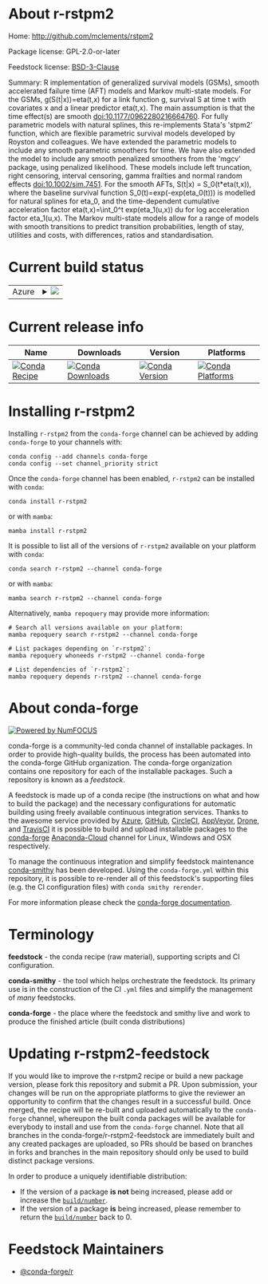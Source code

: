 About r-rstpm2
==============

Home: http://github.com/mclements/rstpm2

Package license: GPL-2.0-or-later

Feedstock license: [BSD-3-Clause](https://github.com/conda-forge/r-rstpm2-feedstock/blob/main/LICENSE.txt)

Summary: R implementation of generalized survival models (GSMs), smooth accelerated failure time (AFT) models and Markov multi-state models. For the GSMs, g(S(t|x))=eta(t,x) for a link function g, survival S at time t with covariates x and a linear predictor eta(t,x). The main assumption is that the time effect(s) are smooth <doi:10.1177/0962280216664760>. For fully parametric models with natural splines, this re-implements Stata's 'stpm2' function, which are flexible parametric survival models developed by Royston and colleagues. We have extended the parametric models to include any smooth parametric smoothers for time. We have also extended the model to include any smooth penalized smoothers from the 'mgcv' package, using penalized likelihood. These models include left truncation, right censoring, interval censoring, gamma frailties and normal random effects <doi:10.1002/sim.7451>. For the smooth AFTs, S(t|x) = S_0(t*eta(t,x)), where the baseline survival function S_0(t)=exp(-exp(eta_0(t))) is modelled for natural splines for eta_0, and the time-dependent cumulative acceleration factor eta(t,x)=\int_0^t exp(eta_1(u,x)) du for log acceleration factor eta_1(u,x). The Markov multi-state models allow for a range of models with smooth transitions to predict transition probabilities, length of stay, utilities and costs, with differences, ratios and standardisation.

Current build status
====================


<table>
    
  <tr>
    <td>Azure</td>
    <td>
      <details>
        <summary>
          <a href="https://dev.azure.com/conda-forge/feedstock-builds/_build/latest?definitionId=12441&branchName=main">
            <img src="https://dev.azure.com/conda-forge/feedstock-builds/_apis/build/status/r-rstpm2-feedstock?branchName=main">
          </a>
        </summary>
        <table>
          <thead><tr><th>Variant</th><th>Status</th></tr></thead>
          <tbody><tr>
              <td>linux_64_r_base4.1</td>
              <td>
                <a href="https://dev.azure.com/conda-forge/feedstock-builds/_build/latest?definitionId=12441&branchName=main">
                  <img src="https://dev.azure.com/conda-forge/feedstock-builds/_apis/build/status/r-rstpm2-feedstock?branchName=main&jobName=linux&configuration=linux_64_r_base4.1" alt="variant">
                </a>
              </td>
            </tr><tr>
              <td>linux_64_r_base4.2</td>
              <td>
                <a href="https://dev.azure.com/conda-forge/feedstock-builds/_build/latest?definitionId=12441&branchName=main">
                  <img src="https://dev.azure.com/conda-forge/feedstock-builds/_apis/build/status/r-rstpm2-feedstock?branchName=main&jobName=linux&configuration=linux_64_r_base4.2" alt="variant">
                </a>
              </td>
            </tr><tr>
              <td>osx_64_r_base4.1</td>
              <td>
                <a href="https://dev.azure.com/conda-forge/feedstock-builds/_build/latest?definitionId=12441&branchName=main">
                  <img src="https://dev.azure.com/conda-forge/feedstock-builds/_apis/build/status/r-rstpm2-feedstock?branchName=main&jobName=osx&configuration=osx_64_r_base4.1" alt="variant">
                </a>
              </td>
            </tr><tr>
              <td>osx_64_r_base4.2</td>
              <td>
                <a href="https://dev.azure.com/conda-forge/feedstock-builds/_build/latest?definitionId=12441&branchName=main">
                  <img src="https://dev.azure.com/conda-forge/feedstock-builds/_apis/build/status/r-rstpm2-feedstock?branchName=main&jobName=osx&configuration=osx_64_r_base4.2" alt="variant">
                </a>
              </td>
            </tr><tr>
              <td>win_64</td>
              <td>
                <a href="https://dev.azure.com/conda-forge/feedstock-builds/_build/latest?definitionId=12441&branchName=main">
                  <img src="https://dev.azure.com/conda-forge/feedstock-builds/_apis/build/status/r-rstpm2-feedstock?branchName=main&jobName=win&configuration=win_64_" alt="variant">
                </a>
              </td>
            </tr>
          </tbody>
        </table>
      </details>
    </td>
  </tr>
</table>

Current release info
====================

| Name | Downloads | Version | Platforms |
| --- | --- | --- | --- |
| [![Conda Recipe](https://img.shields.io/badge/recipe-r--rstpm2-green.svg)](https://anaconda.org/conda-forge/r-rstpm2) | [![Conda Downloads](https://img.shields.io/conda/dn/conda-forge/r-rstpm2.svg)](https://anaconda.org/conda-forge/r-rstpm2) | [![Conda Version](https://img.shields.io/conda/vn/conda-forge/r-rstpm2.svg)](https://anaconda.org/conda-forge/r-rstpm2) | [![Conda Platforms](https://img.shields.io/conda/pn/conda-forge/r-rstpm2.svg)](https://anaconda.org/conda-forge/r-rstpm2) |

Installing r-rstpm2
===================

Installing `r-rstpm2` from the `conda-forge` channel can be achieved by adding `conda-forge` to your channels with:

```
conda config --add channels conda-forge
conda config --set channel_priority strict
```

Once the `conda-forge` channel has been enabled, `r-rstpm2` can be installed with `conda`:

```
conda install r-rstpm2
```

or with `mamba`:

```
mamba install r-rstpm2
```

It is possible to list all of the versions of `r-rstpm2` available on your platform with `conda`:

```
conda search r-rstpm2 --channel conda-forge
```

or with `mamba`:

```
mamba search r-rstpm2 --channel conda-forge
```

Alternatively, `mamba repoquery` may provide more information:

```
# Search all versions available on your platform:
mamba repoquery search r-rstpm2 --channel conda-forge

# List packages depending on `r-rstpm2`:
mamba repoquery whoneeds r-rstpm2 --channel conda-forge

# List dependencies of `r-rstpm2`:
mamba repoquery depends r-rstpm2 --channel conda-forge
```


About conda-forge
=================

[![Powered by
NumFOCUS](https://img.shields.io/badge/powered%20by-NumFOCUS-orange.svg?style=flat&colorA=E1523D&colorB=007D8A)](https://numfocus.org)

conda-forge is a community-led conda channel of installable packages.
In order to provide high-quality builds, the process has been automated into the
conda-forge GitHub organization. The conda-forge organization contains one repository
for each of the installable packages. Such a repository is known as a *feedstock*.

A feedstock is made up of a conda recipe (the instructions on what and how to build
the package) and the necessary configurations for automatic building using freely
available continuous integration services. Thanks to the awesome service provided by
[Azure](https://azure.microsoft.com/en-us/services/devops/), [GitHub](https://github.com/),
[CircleCI](https://circleci.com/), [AppVeyor](https://www.appveyor.com/),
[Drone](https://cloud.drone.io/welcome), and [TravisCI](https://travis-ci.com/)
it is possible to build and upload installable packages to the
[conda-forge](https://anaconda.org/conda-forge) [Anaconda-Cloud](https://anaconda.org/)
channel for Linux, Windows and OSX respectively.

To manage the continuous integration and simplify feedstock maintenance
[conda-smithy](https://github.com/conda-forge/conda-smithy) has been developed.
Using the ``conda-forge.yml`` within this repository, it is possible to re-render all of
this feedstock's supporting files (e.g. the CI configuration files) with ``conda smithy rerender``.

For more information please check the [conda-forge documentation](https://conda-forge.org/docs/).

Terminology
===========

**feedstock** - the conda recipe (raw material), supporting scripts and CI configuration.

**conda-smithy** - the tool which helps orchestrate the feedstock.
                   Its primary use is in the construction of the CI ``.yml`` files
                   and simplify the management of *many* feedstocks.

**conda-forge** - the place where the feedstock and smithy live and work to
                  produce the finished article (built conda distributions)


Updating r-rstpm2-feedstock
===========================

If you would like to improve the r-rstpm2 recipe or build a new
package version, please fork this repository and submit a PR. Upon submission,
your changes will be run on the appropriate platforms to give the reviewer an
opportunity to confirm that the changes result in a successful build. Once
merged, the recipe will be re-built and uploaded automatically to the
`conda-forge` channel, whereupon the built conda packages will be available for
everybody to install and use from the `conda-forge` channel.
Note that all branches in the conda-forge/r-rstpm2-feedstock are
immediately built and any created packages are uploaded, so PRs should be based
on branches in forks and branches in the main repository should only be used to
build distinct package versions.

In order to produce a uniquely identifiable distribution:
 * If the version of a package **is not** being increased, please add or increase
   the [``build/number``](https://docs.conda.io/projects/conda-build/en/latest/resources/define-metadata.html#build-number-and-string).
 * If the version of a package **is** being increased, please remember to return
   the [``build/number``](https://docs.conda.io/projects/conda-build/en/latest/resources/define-metadata.html#build-number-and-string)
   back to 0.

Feedstock Maintainers
=====================

* [@conda-forge/r](https://github.com/conda-forge/r/)


